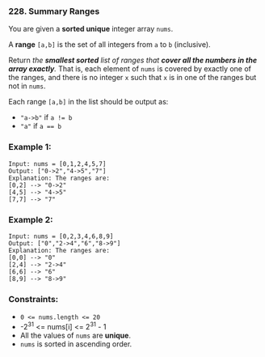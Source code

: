 ### 228. Summary Ranges

You are given a **sorted unique** integer array `nums`.

A **range** `[a,b]` is the set of all integers from `a` to `b` (inclusive).

Return *the **smallest sorted** list of ranges that **cover all the numbers in the array exactly**.* That is, each element of `nums` is covered by exactly one of the ranges, and there is no integer `x` such that `x` is in one of the ranges but not in `nums`.

Each range `[a,b]` in the list should be output as:

- `"a->b"` if `a != b`
- `"a"` if `a == b`

### Example 1:

```text
Input: nums = [0,1,2,4,5,7]
Output: ["0->2","4->5","7"]
Explanation: The ranges are:
[0,2] --> "0->2"
[4,5] --> "4->5"
[7,7] --> "7"
```

### Example 2:

```text
Input: nums = [0,2,3,4,6,8,9]
Output: ["0","2->4","6","8->9"]
Explanation: The ranges are:
[0,0] --> "0"
[2,4] --> "2->4"
[6,6] --> "6"
[8,9] --> "8->9"
```

### Constraints:

- `0 <= nums.length <= 20`
- -2<sup>31</sup> <= nums[i] <= 2<sup>31</sup> - 1
- All the values of `nums` are **unique**.
- `nums` is sorted in ascending order.

